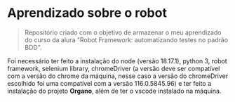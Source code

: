 # Aprendizado sobre o robot 
>Repositório criado com o objetivo de armazenar o meu aprendizado do curso da alura "Robot Framework: automatizando testes no padrão BDD".

Foi necessário ter feito a instalação do node (versão 18.17.1), python 3, robot framework, selenium library, chromeDriver (a versão deve ser compatível com a versão do chrome da máquina, nesse caso a versão do chromeDriver escolhido foi uma compatível com a versão 116.0.5845.96) e ter feito a instalação do projeto **Organo**, além de ter o vscode instalado na máquina. 
